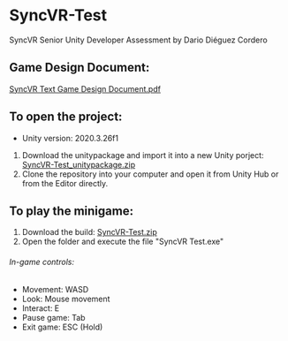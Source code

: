 # SyncVR-Test
SyncVR Senior Unity Developer Assessment by Dario Diéguez Cordero

## Game Design Document:
[SyncVR Text Game Design Document.pdf](https://github.com/DarioDigz10/SyncVR-Test/files/10421638/SyncVR.Text.Game.Design.Document.pdf)

## To open the project:
- Unity version: 2020.3.26f1
1. Download the unitypackage and import it into a new Unity porject: [SyncVR-Test_unitypackage.zip](https://github.com/DarioDigz10/SyncVR-Test/files/10421551/SyncVR-Test_unitypackage.zip)
2. Clone the repository into your computer and open it from Unity Hub or from the Editor directly.

## To play the minigame:
1. Download the build: [SyncVR-Test.zip](https://github.com/DarioDigz10/SyncVR-Test/files/10421534/SyncVR-Test.zip)
2. Open the folder and execute the file "SyncVR Test.exe"

###### In-game controls:
- Movement: WASD
- Look: Mouse movement
- Interact: E
- Pause game: Tab
- Exit game: ESC (Hold)
